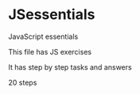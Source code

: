 # JSessentials
JavaScript essentials 

This file has JS exercises

It has step by step tasks and answers

20 steps 
